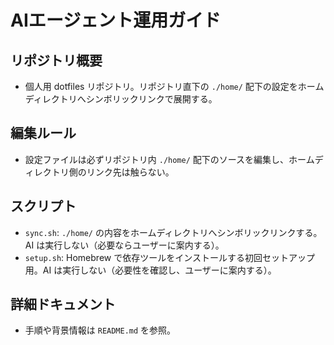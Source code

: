 # AIエージェント運用ガイド

## リポジトリ概要
- 個人用 dotfiles リポジトリ。リポジトリ直下の `./home/` 配下の設定をホームディレクトリへシンボリックリンクで展開する。

## 編集ルール
- 設定ファイルは必ずリポジトリ内 `./home/` 配下のソースを編集し、ホームディレクトリ側のリンク先は触らない。

## スクリプト
- `sync.sh`: `./home/` の内容をホームディレクトリへシンボリックリンクする。AI は実行しない（必要ならユーザーに案内する）。
- `setup.sh`: Homebrew で依存ツールをインストールする初回セットアップ用。AI は実行しない（必要性を確認し、ユーザーに案内する）。

## 詳細ドキュメント
- 手順や背景情報は `README.md` を参照。
